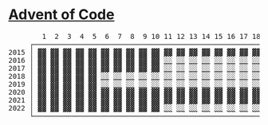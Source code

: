 # [Advent of Code](https://adventofcode.com)

<!-- genreate_readme_table_marker -->
<pre>
        1  2  3  4  5  6  7  8  9 10 11 12 13 14 15 16 17 18 19 20 21 22 23 24 25
     ┌────────────────────────────────────────────────────────────────────────────┐
2015 │ <a
href="https://adventofcode.com/2015/day/1" >▓▓</a> <a
href="https://adventofcode.com/2015/day/2" >▓▓</a> <a
href="https://adventofcode.com/2015/day/3" >▓▓</a> <a
href="https://adventofcode.com/2015/day/4" >▓▓</a> <a
href="https://adventofcode.com/2015/day/5" >▓▓</a> <a
href="https://adventofcode.com/2015/day/6" >▓▓</a> <a
href="https://adventofcode.com/2015/day/7" >▓▓</a> <a
href="https://adventofcode.com/2015/day/8" >▓▓</a> <a
href="https://adventofcode.com/2015/day/9" >▓▓</a> <a
href="https://adventofcode.com/2015/day/10">▓▓</a> <a
href="https://adventofcode.com/2015/day/11">▓▓</a> <a
href="https://adventofcode.com/2015/day/12">▓▓</a> <a
href="https://adventofcode.com/2015/day/13">▓▓</a> <a
href="https://adventofcode.com/2015/day/14">▓▓</a> <a
href="https://adventofcode.com/2015/day/15">▓▓</a> <a
href="https://adventofcode.com/2015/day/16">▓▓</a> <a
href="https://adventofcode.com/2015/day/17">▓▓</a> <a
href="https://adventofcode.com/2015/day/18">▓▓</a> <a
href="https://adventofcode.com/2015/day/19">░░</a> <a
href="https://adventofcode.com/2015/day/20">░░</a> <a
href="https://adventofcode.com/2015/day/21">░░</a> <a
href="https://adventofcode.com/2015/day/22">░░</a> <a
href="https://adventofcode.com/2015/day/23">▓▓</a> <a
href="https://adventofcode.com/2015/day/24">░░</a> <a
href="https://adventofcode.com/2015/day/25">░░</a
> │
2016 │ <a
href="https://adventofcode.com/2016/day/1" >▓▓</a> <a
href="https://adventofcode.com/2016/day/2" >▓▓</a> <a
href="https://adventofcode.com/2016/day/3" >▓▓</a> <a
href="https://adventofcode.com/2016/day/4" >▓▓</a> <a
href="https://adventofcode.com/2016/day/5" >▓▓</a> <a
href="https://adventofcode.com/2016/day/6" >▓▓</a> <a
href="https://adventofcode.com/2016/day/7" >▓▓</a> <a
href="https://adventofcode.com/2016/day/8" >▓▓</a> <a
href="https://adventofcode.com/2016/day/9" >▓▓</a> <a
href="https://adventofcode.com/2016/day/10">▓▓</a> <a
href="https://adventofcode.com/2016/day/11">░░</a> <a
href="https://adventofcode.com/2016/day/12">░░</a> <a
href="https://adventofcode.com/2016/day/13">░░</a> <a
href="https://adventofcode.com/2016/day/14">░░</a> <a
href="https://adventofcode.com/2016/day/15">░░</a> <a
href="https://adventofcode.com/2016/day/16">░░</a> <a
href="https://adventofcode.com/2016/day/17">░░</a> <a
href="https://adventofcode.com/2016/day/18">░░</a> <a
href="https://adventofcode.com/2016/day/19">░░</a> <a
href="https://adventofcode.com/2016/day/20">░░</a> <a
href="https://adventofcode.com/2016/day/21">░░</a> <a
href="https://adventofcode.com/2016/day/22">░░</a> <a
href="https://adventofcode.com/2016/day/23">░░</a> <a
href="https://adventofcode.com/2016/day/24">░░</a> <a
href="https://adventofcode.com/2016/day/25">░░</a
> │
2017 │ <a
href="https://adventofcode.com/2017/day/1" >▓▓</a> <a
href="https://adventofcode.com/2017/day/2" >▓▓</a> <a
href="https://adventofcode.com/2017/day/3" >▓▓</a> <a
href="https://adventofcode.com/2017/day/4" >▓▓</a> <a
href="https://adventofcode.com/2017/day/5" >▓▓</a> <a
href="https://adventofcode.com/2017/day/6" >▓▓</a> <a
href="https://adventofcode.com/2017/day/7" >▓▓</a> <a
href="https://adventofcode.com/2017/day/8" >▓▓</a> <a
href="https://adventofcode.com/2017/day/9" >▓▓</a> <a
href="https://adventofcode.com/2017/day/10">▓▓</a> <a
href="https://adventofcode.com/2017/day/11">░░</a> <a
href="https://adventofcode.com/2017/day/12">░░</a> <a
href="https://adventofcode.com/2017/day/13">░░</a> <a
href="https://adventofcode.com/2017/day/14">░░</a> <a
href="https://adventofcode.com/2017/day/15">░░</a> <a
href="https://adventofcode.com/2017/day/16">░░</a> <a
href="https://adventofcode.com/2017/day/17">░░</a> <a
href="https://adventofcode.com/2017/day/18">░░</a> <a
href="https://adventofcode.com/2017/day/19">░░</a> <a
href="https://adventofcode.com/2017/day/20">░░</a> <a
href="https://adventofcode.com/2017/day/21">░░</a> <a
href="https://adventofcode.com/2017/day/22">░░</a> <a
href="https://adventofcode.com/2017/day/23">░░</a> <a
href="https://adventofcode.com/2017/day/24">░░</a> <a
href="https://adventofcode.com/2017/day/25">░░</a
> │
2018 │ <a
href="https://adventofcode.com/2018/day/1" >▓▓</a> <a
href="https://adventofcode.com/2018/day/2" >▓▓</a> <a
href="https://adventofcode.com/2018/day/3" >▓▓</a> <a
href="https://adventofcode.com/2018/day/4" >▓▓</a> <a
href="https://adventofcode.com/2018/day/5" >▓▓</a> <a
href="https://adventofcode.com/2018/day/6" >░░</a> <a
href="https://adventofcode.com/2018/day/7" >░░</a> <a
href="https://adventofcode.com/2018/day/8" >░░</a> <a
href="https://adventofcode.com/2018/day/9" >░░</a> <a
href="https://adventofcode.com/2018/day/10">░░</a> <a
href="https://adventofcode.com/2018/day/11">░░</a> <a
href="https://adventofcode.com/2018/day/12">░░</a> <a
href="https://adventofcode.com/2018/day/13">░░</a> <a
href="https://adventofcode.com/2018/day/14">░░</a> <a
href="https://adventofcode.com/2018/day/15">░░</a> <a
href="https://adventofcode.com/2018/day/16">░░</a> <a
href="https://adventofcode.com/2018/day/17">░░</a> <a
href="https://adventofcode.com/2018/day/18">░░</a> <a
href="https://adventofcode.com/2018/day/19">░░</a> <a
href="https://adventofcode.com/2018/day/20">░░</a> <a
href="https://adventofcode.com/2018/day/21">░░</a> <a
href="https://adventofcode.com/2018/day/22">░░</a> <a
href="https://adventofcode.com/2018/day/23">░░</a> <a
href="https://adventofcode.com/2018/day/24">░░</a> <a
href="https://adventofcode.com/2018/day/25">░░</a
> │
2019 │ <a
href="https://adventofcode.com/2019/day/1" >▓▓</a> <a
href="https://adventofcode.com/2019/day/2" >▓▓</a> <a
href="https://adventofcode.com/2019/day/3" >▓▓</a> <a
href="https://adventofcode.com/2019/day/4" >▓▓</a> <a
href="https://adventofcode.com/2019/day/5" >▓▓</a> <a
href="https://adventofcode.com/2019/day/6" >░░</a> <a
href="https://adventofcode.com/2019/day/7" >░░</a> <a
href="https://adventofcode.com/2019/day/8" >░░</a> <a
href="https://adventofcode.com/2019/day/9" >░░</a> <a
href="https://adventofcode.com/2019/day/10">░░</a> <a
href="https://adventofcode.com/2019/day/11">░░</a> <a
href="https://adventofcode.com/2019/day/12">░░</a> <a
href="https://adventofcode.com/2019/day/13">░░</a> <a
href="https://adventofcode.com/2019/day/14">░░</a> <a
href="https://adventofcode.com/2019/day/15">░░</a> <a
href="https://adventofcode.com/2019/day/16">░░</a> <a
href="https://adventofcode.com/2019/day/17">░░</a> <a
href="https://adventofcode.com/2019/day/18">░░</a> <a
href="https://adventofcode.com/2019/day/19">░░</a> <a
href="https://adventofcode.com/2019/day/20">░░</a> <a
href="https://adventofcode.com/2019/day/21">░░</a> <a
href="https://adventofcode.com/2019/day/22">░░</a> <a
href="https://adventofcode.com/2019/day/23">░░</a> <a
href="https://adventofcode.com/2019/day/24">░░</a> <a
href="https://adventofcode.com/2019/day/25">░░</a
> │
2020 │ <a
href="https://adventofcode.com/2020/day/1" >▓▓</a> <a
href="https://adventofcode.com/2020/day/2" >▓▓</a> <a
href="https://adventofcode.com/2020/day/3" >▓▓</a> <a
href="https://adventofcode.com/2020/day/4" >▓▓</a> <a
href="https://adventofcode.com/2020/day/5" >▓▓</a> <a
href="https://adventofcode.com/2020/day/6" >▓▓</a> <a
href="https://adventofcode.com/2020/day/7" >▓▓</a> <a
href="https://adventofcode.com/2020/day/8" >▓▓</a> <a
href="https://adventofcode.com/2020/day/9" >▓▓</a> <a
href="https://adventofcode.com/2020/day/10">▓▓</a> <a
href="https://adventofcode.com/2020/day/11">▓▓</a> <a
href="https://adventofcode.com/2020/day/12">▓▓</a> <a
href="https://adventofcode.com/2020/day/13">▓▓</a> <a
href="https://adventofcode.com/2020/day/14">▓▓</a> <a
href="https://adventofcode.com/2020/day/15">▓▓</a> <a
href="https://adventofcode.com/2020/day/16">▓▓</a> <a
href="https://adventofcode.com/2020/day/17">▓▓</a> <a
href="https://adventofcode.com/2020/day/18">▓▓</a> <a
href="https://adventofcode.com/2020/day/19">░░</a> <a
href="https://adventofcode.com/2020/day/20">░░</a> <a
href="https://adventofcode.com/2020/day/21">░░</a> <a
href="https://adventofcode.com/2020/day/22">░░</a> <a
href="https://adventofcode.com/2020/day/23">░░</a> <a
href="https://adventofcode.com/2020/day/24">░░</a> <a
href="https://adventofcode.com/2020/day/25">░░</a
> │
2021 │ <a
href="https://adventofcode.com/2021/day/1" >▓▓</a> <a
href="https://adventofcode.com/2021/day/2" >▓▓</a> <a
href="https://adventofcode.com/2021/day/3" >▓▓</a> <a
href="https://adventofcode.com/2021/day/4" >▓▓</a> <a
href="https://adventofcode.com/2021/day/5" >▓▓</a> <a
href="https://adventofcode.com/2021/day/6" >▓▓</a> <a
href="https://adventofcode.com/2021/day/7" >▓▓</a> <a
href="https://adventofcode.com/2021/day/8" >▓▓</a> <a
href="https://adventofcode.com/2021/day/9" >▓▓</a> <a
href="https://adventofcode.com/2021/day/10">▓▓</a> <a
href="https://adventofcode.com/2021/day/11">▓▓</a> <a
href="https://adventofcode.com/2021/day/12">▓▓</a> <a
href="https://adventofcode.com/2021/day/13">▓▓</a> <a
href="https://adventofcode.com/2021/day/14">▓▓</a> <a
href="https://adventofcode.com/2021/day/15">▓▓</a> <a
href="https://adventofcode.com/2021/day/16">▓▓</a> <a
href="https://adventofcode.com/2021/day/17">▓▓</a> <a
href="https://adventofcode.com/2021/day/18">▓▓</a> <a
href="https://adventofcode.com/2021/day/19">▓▓</a> <a
href="https://adventofcode.com/2021/day/20">▓▓</a> <a
href="https://adventofcode.com/2021/day/21">▓▓</a> <a
href="https://adventofcode.com/2021/day/22">▓▓</a> <a
href="https://adventofcode.com/2021/day/23">▓▓</a> <a
href="https://adventofcode.com/2021/day/24">▓▓</a> <a
href="https://adventofcode.com/2021/day/25">▓▓</a
> │
2022 │ <a
href="https://adventofcode.com/2022/day/1" >▓▓</a> <a
href="https://adventofcode.com/2022/day/2" >▓▓</a> <a
href="https://adventofcode.com/2022/day/3" >▓▓</a> <a
href="https://adventofcode.com/2022/day/4" >▓▓</a> <a
href="https://adventofcode.com/2022/day/5" >▓▓</a> <a
href="https://adventofcode.com/2022/day/6" >▓▓</a> <a
href="https://adventofcode.com/2022/day/7" >▓▓</a> <a
href="https://adventofcode.com/2022/day/8" >▓▓</a> <a
href="https://adventofcode.com/2022/day/9" >▓▓</a> <a
href="https://adventofcode.com/2022/day/10">▓▓</a> <a
href="https://adventofcode.com/2022/day/11">░░</a> <a
href="https://adventofcode.com/2022/day/12">░░</a> <a
href="https://adventofcode.com/2022/day/13">░░</a> <a
href="https://adventofcode.com/2022/day/14">░░</a> <a
href="https://adventofcode.com/2022/day/15">░░</a> <a
href="https://adventofcode.com/2022/day/16">░░</a> <a
href="https://adventofcode.com/2022/day/17">░░</a> <a
href="https://adventofcode.com/2022/day/18">░░</a> <a
href="https://adventofcode.com/2022/day/19">░░</a> <a
href="https://adventofcode.com/2022/day/20">░░</a> <a
href="https://adventofcode.com/2022/day/21">░░</a> <a
href="https://adventofcode.com/2022/day/22">░░</a> <a
href="https://adventofcode.com/2022/day/23">░░</a> <a
href="https://adventofcode.com/2022/day/24">░░</a> <a
href="https://adventofcode.com/2022/day/25">░░</a
> │
     └────────────────────────────────────────────────────────────────────────────┘
</pre>
<!-- genreate_readme_table_marker -->
